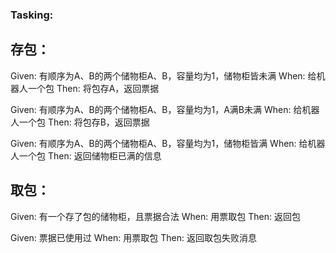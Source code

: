 ### Tasking:

## 存包：

Given: 有顺序为A、B的两个储物柜A、B，容量均为1，储物柜皆未满
When: 给机器人一个包
Then: 将包存A，返回票据

Given: 有顺序为A、B的两个储物柜A、B，容量均为1，A满B未满
When: 给机器人一个包
Then: 将包存B，返回票据

Given: 有顺序为A、B的两个储物柜A、B，容量均为1，储物柜皆满
When: 给机器人一个包
Then: 返回储物柜已满的信息

## 取包：

Given: 有一个存了包的储物柜，且票据合法
When: 用票取包
Then: 返回包

Given: 票据已使用过
When: 用票取包
Then: 返回取包失败消息
